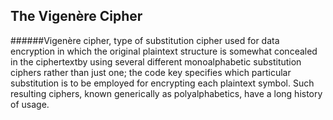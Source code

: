 ## The Vigenère Cipher

######Vigenère cipher, type of substitution cipher used for data encryption in which the original plaintext structure is somewhat concealed in the ciphertextby using several different monoalphabetic substitution ciphers rather than just one; the code key specifies which particular substitution is to be employed for encrypting each plaintext symbol. Such resulting ciphers, known generically as polyalphabetics, have a long history of usage.
